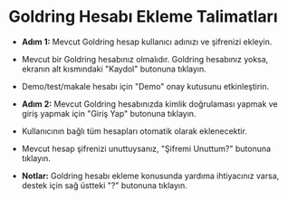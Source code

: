 # **Goldring Hesabı Ekleme Talimatları**
- **Adım 1:** Mevcut Goldring hesap kullanıcı adınızı ve şifrenizi ekleyin.
- Mevcut bir Goldring hesabınız olmalıdır. Goldring hesabınız yoksa, ekranın alt kısmındaki "Kaydol" butonuna tıklayın.
- Demo/test/makale hesabı için "Demo" onay kutusunu etkinleştirin.
- **Adım 2:** Mevcut Goldring hesabınızda kimlik doğrulaması yapmak ve giriş yapmak için "Giriş Yap" butonuna tıklayın.
- Kullanıcının bağlı tüm hesapları otomatik olarak eklenecektir.
- Mevcut hesap şifrenizi unuttuysanız, "Şifremi Unuttum?" butonuna tıklayın.

- **Notlar:** Goldring hesabı ekleme konusunda yardıma ihtiyacınız varsa, destek için sağ üstteki "?" butonuna tıklayın.
